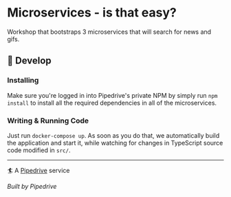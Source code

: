 # Microservices - is that easy?

Workshop that bootstraps 3 microservices that will search for news and gifs.

## 🤘 Develop

### Installing

Make sure you're logged in into Pipedrive's private NPM by simply run `npm install` to install all the required dependencies in all of the microservices.

### Writing & Running Code

Just run `docker-compose up`. As soon as you do that, we automatically build the application and
start it, while watching for changes in TypeScript source code modified in `src/`.

---

🏄 A [Pipedrive](https://github.com/pipedrive/workshop) service

_Built by Pipedrive_
